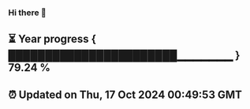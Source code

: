 ### Hi there 👋
⏳ Year progress { ███████████████████████▁▁▁▁▁▁▁ } 79.24 %
---
⏰ Updated on Thu, 17 Oct 2024 00:49:53 GMT
---
